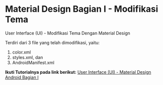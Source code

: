 # Material Design Bagian I - Modifikasi Tema
User Interface (UI) - Modifikasi Tema Dengan Material Design

Terdiri dari 3 file yang telah dimodifikasi, yaitu:
1. color.xml
2. styles.xml, dan
3. AndroidManifest.xml

**Ikuti Tutorialnya pada link berikut:** [User Interface (UI) - Material Design Android Bagian I](http://www.kodingindonesia.com/user-interface-ui-material-design-android/)